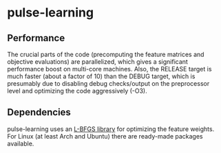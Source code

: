 # pulse-learning

## Performance

The crucial parts of the code (precomputing the feature matrices and objective
evaluations) are parallelized, which gives a significant performance boost on
multi-core machines. Also, the RELEASE target is much faster (about a factor of
10) than the DEBUG target, which is presumably due to disabling debug
checks/output on the preprocessor level and optimizing the code aggressively
(-O3).

## Dependencies

pulse-learning uses an [L-BFGS library](http://www.chokkan.org/software/liblbfgs/) for optimizing the feature weights. For Linux (at least Arch and Ubuntu) there are ready-made packages available.
